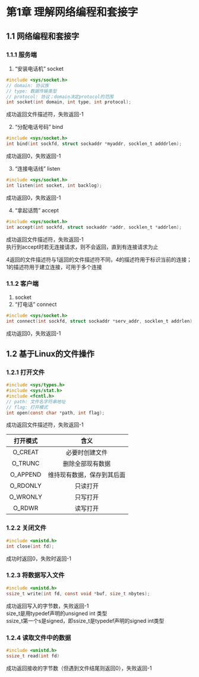 # 第1章 理解网络编程和套接字
## 1.1 网络编程和套接字
### 1.1.1 服务端
1. “安装电话机”  socket
```c
#include <sys/socket.h>
// domain: 协议族
// type: 数据传输类型
// protocol: 协议；domain决定protocol的范围
int socket(int domain, int type, int protocol);
```
成功返回文件描述符，失败返回-1


2. “分配电话号码” bind
```c
#include <sys/socket.h>
int bind(int sockfd, struct sockaddr *myaddr, socklen_t adddrlen);
```
成功返回0，失败返回-1


3. “连接电话线” listen
```c
#include <sys/socket.h>
int listen(int socket, int backlog);
```
成功返回0，失败返回-1


4. “拿起话筒” accept
```c
#include <sys/socket.h>
int accept(int sockfd, struct sockaddr *addr, socklen_t *addrlen);
```
成功返回文件描述符，失败返回-1  
执行到accept时若无连接请求，则不会返回，直到有连接请求为止


4返回的文件描述符与1返回的文件描述符不同，4的描述符用于标识当前的连接；1的描述符用于建立连接，可用于多个连接



### 1.1.2 客户端
1. socket
2. “打电话” connect
```c
#include <sys/socket.h>
int connect(int sockfd, struct sockaddr *serv_addr, socklen_t addrlen);
```
成功返回0，失败返回-1



## 1.2 基于Linux的文件操作
### 1.2.1 打开文件
```c
#include <sys/types.h>
#include <sys/stat.h>
#include <fcntl.h>
// path: 文件名字符串地址
// flag: 打开模式
int open(const char *path, int flag);
```
成功返回文件描述符，失败返回-1

|打开模式|含义|
|:-:|:-:|
|O_CREAT|必要时创建文件|
|O_TRUNC|删除全部现有数据|
|O_APPEND|维持现有数据，保存到其后面|
|O_RDONLY|只读打开|
|O_WRONLY|只写打开|
|O_RDWR|读写打开|


### 1.2.2 关闭文件
```c
#include <unistd.h>
int close(int fd);
```
成功时返回0，失败时返回-1

### 1.2.3 将数据写入文件
```c
#include <unistd.h>
ssize_t write(int fd, const void *buf, size_t nbytes);
```
成功返回写入的字节数，失败返回-1  
size_t是用typedef声明的unsigned int 类型  
ssize_t第一个s是signed，即ssize_t是typedef声明的signed int类型

### 1.2.4 读取文件中的数据
```c
#include <unistd.h>
ssize_t read(int fd)
```
成功返回接收的字节数（但遇到文件结尾则返回0），失败返回-1